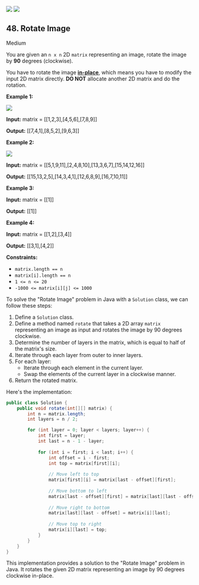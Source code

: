 [![](https://img.shields.io/github/stars/LeetCode-Top-Interview-150/LeetCode-Top-Interview-150?label=Stars&style=flat-square)](https://github.com/LeetCode-Top-Interview-150/LeetCode-Top-Interview-150)
[![](https://img.shields.io/github/forks/LeetCode-Top-Interview-150/LeetCode-Top-Interview-150?label=Fork%20me%20on%20GitHub%20&style=flat-square)](https://github.com/LeetCode-Top-Interview-150/LeetCode-Top-Interview-150/fork)

## 48\. Rotate Image

Medium

You are given an `n x n` 2D `matrix` representing an image, rotate the image by **90** degrees (clockwise).

You have to rotate the image [**in-place**](https://en.wikipedia.org/wiki/In-place_algorithm), which means you have to modify the input 2D matrix directly. **DO NOT** allocate another 2D matrix and do the rotation.

**Example 1:**

![](https://assets.leetcode.com/uploads/2020/08/28/mat1.jpg)

**Input:** matrix = \[\[1,2,3],[4,5,6],[7,8,9]]

**Output:** [[7,4,1],[8,5,2],[9,6,3]] 

**Example 2:**

![](https://assets.leetcode.com/uploads/2020/08/28/mat2.jpg)

**Input:** matrix = \[\[5,1,9,11],[2,4,8,10],[13,3,6,7],[15,14,12,16]]

**Output:** [[15,13,2,5],[14,3,4,1],[12,6,8,9],[16,7,10,11]] 

**Example 3:**

**Input:** matrix = \[\[1]]

**Output:** [[1]] 

**Example 4:**

**Input:** matrix = \[\[1,2],[3,4]]

**Output:** [[3,1],[4,2]] 

**Constraints:**

*   `matrix.length == n`
*   `matrix[i].length == n`
*   `1 <= n <= 20`
*   `-1000 <= matrix[i][j] <= 1000`

To solve the "Rotate Image" problem in Java with a `Solution` class, we can follow these steps:

1. Define a `Solution` class.
2. Define a method named `rotate` that takes a 2D array `matrix` representing an image as input and rotates the image by 90 degrees clockwise.
3. Determine the number of layers in the matrix, which is equal to half of the matrix's size.
4. Iterate through each layer from outer to inner layers.
5. For each layer:
   - Iterate through each element in the current layer.
   - Swap the elements of the current layer in a clockwise manner.
6. Return the rotated matrix.

Here's the implementation:

```java
public class Solution {
    public void rotate(int[][] matrix) {
        int n = matrix.length;
        int layers = n / 2;

        for (int layer = 0; layer < layers; layer++) {
            int first = layer;
            int last = n - 1 - layer;
            
            for (int i = first; i < last; i++) {
                int offset = i - first;
                int top = matrix[first][i];
                
                // Move left to top
                matrix[first][i] = matrix[last - offset][first];
                
                // Move bottom to left
                matrix[last - offset][first] = matrix[last][last - offset];
                
                // Move right to bottom
                matrix[last][last - offset] = matrix[i][last];
                
                // Move top to right
                matrix[i][last] = top;
            }
        }
    }
}
```

This implementation provides a solution to the "Rotate Image" problem in Java. It rotates the given 2D matrix representing an image by 90 degrees clockwise in-place.